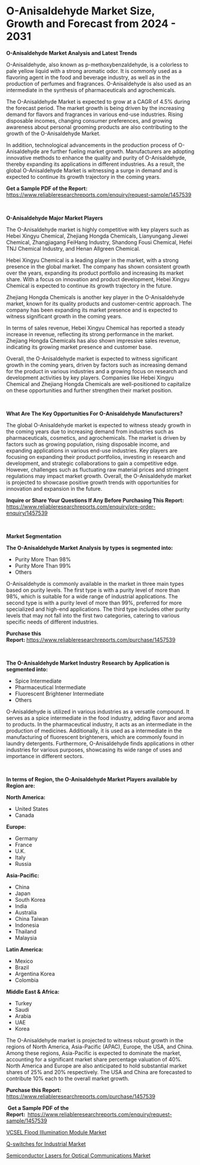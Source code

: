 <p><h1>O-Anisaldehyde Market Size, Growth and Forecast from 2024 - 2031</h1></p><p><strong>O-Anisaldehyde Market Analysis and Latest Trends</strong></p>
<p><p>O-Anisaldehyde, also known as p-methoxybenzaldehyde, is a colorless to pale yellow liquid with a strong aromatic odor. It is commonly used as a flavoring agent in the food and beverage industry, as well as in the production of perfumes and fragrances. O-Anisaldehyde is also used as an intermediate in the synthesis of pharmaceuticals and agrochemicals.</p><p>The O-Anisaldehyde Market is expected to grow at a CAGR of 4.5% during the forecast period. The market growth is being driven by the increasing demand for flavors and fragrances in various end-use industries. Rising disposable incomes, changing consumer preferences, and growing awareness about personal grooming products are also contributing to the growth of the O-Anisaldehyde Market.</p><p>In addition, technological advancements in the production process of O-Anisaldehyde are further fueling market growth. Manufacturers are adopting innovative methods to enhance the quality and purity of O-Anisaldehyde, thereby expanding its applications in different industries. As a result, the global O-Anisaldehyde Market is witnessing a surge in demand and is expected to continue its growth trajectory in the coming years.</p></p>
<p><strong>Get a Sample PDF of the Report:&nbsp;</strong> <a href="https://www.reliableresearchreports.com/enquiry/request-sample/1457539">https://www.reliableresearchreports.com/enquiry/request-sample/1457539</a></p>
<p>&nbsp;</p>
<p><strong>O-Anisaldehyde Major Market Players</strong></p>
<p><p>The O-Anisaldehyde market is highly competitive with key players such as Hebei Xingyu Chemical, Zhejiang Hongda Chemicals, Lianyungang Jiewei Chemical, Zhangjiagang FeiHang Industry, Shandong Fousi Chemical, Hefei TNJ Chemical Industry, and Henan Allgreen Chemical.</p><p>Hebei Xingyu Chemical is a leading player in the market, with a strong presence in the global market. The company has shown consistent growth over the years, expanding its product portfolio and increasing its market share. With a focus on innovation and product development, Hebei Xingyu Chemical is expected to continue its growth trajectory in the future.</p><p>Zhejiang Hongda Chemicals is another key player in the O-Anisaldehyde market, known for its quality products and customer-centric approach. The company has been expanding its market presence and is expected to witness significant growth in the coming years.</p><p>In terms of sales revenue, Hebei Xingyu Chemical has reported a steady increase in revenue, reflecting its strong performance in the market. Zhejiang Hongda Chemicals has also shown impressive sales revenue, indicating its growing market presence and customer base.</p><p>Overall, the O-Anisaldehyde market is expected to witness significant growth in the coming years, driven by factors such as increasing demand for the product in various industries and a growing focus on research and development activities by key players. Companies like Hebei Xingyu Chemical and Zhejiang Hongda Chemicals are well-positioned to capitalize on these opportunities and further strengthen their market position.</p></p>
<p>&nbsp;</p>
<p><strong>What Are The Key Opportunities For O-Anisaldehyde Manufacturers?</strong></p>
<p><p>The global O-Anisaldehyde market is expected to witness steady growth in the coming years due to increasing demand from industries such as pharmaceuticals, cosmetics, and agrochemicals. The market is driven by factors such as growing population, rising disposable income, and expanding applications in various end-use industries. Key players are focusing on expanding their product portfolios, investing in research and development, and strategic collaborations to gain a competitive edge. However, challenges such as fluctuating raw material prices and stringent regulations may impact market growth. Overall, the O-Anisaldehyde market is projected to showcase positive growth trends with opportunities for innovation and expansion in the future.</p></p>
<p><strong>Inquire or Share Your Questions If Any Before Purchasing This Report:</strong> <a href="https://www.reliableresearchreports.com/enquiry/pre-order-enquiry/1457539">https://www.reliableresearchreports.com/enquiry/pre-order-enquiry/1457539</a></p>
<p>&nbsp;</p>
<p><strong>Market Segmentation</strong></p>
<p><strong>The O-Anisaldehyde Market Analysis by types is segmented into:</strong></p>
<p><ul><li>Purity More Than 98%</li><li>Purity More Than 99%</li><li>Others</li></ul></p>
<p><p>O-Anisaldehyde is commonly available in the market in three main types based on purity levels. The first type is with a purity level of more than 98%, which is suitable for a wide range of industrial applications. The second type is with a purity level of more than 99%, preferred for more specialized and high-end applications. The third type includes other purity levels that may not fall into the first two categories, catering to various specific needs of different industries.</p></p>
<p><strong>Purchase this Report:&nbsp;</strong><a href="https://www.reliableresearchreports.com/purchase/1457539">https://www.reliableresearchreports.com/purchase/1457539</a></p>
<p>&nbsp;</p>
<p><strong>The O-Anisaldehyde Market Industry Research by Application is segmented into:</strong></p>
<p><ul><li>Spice Intermediate</li><li>Pharmaceutical Intermediate</li><li>Fluorescent Brightener Intermediate</li><li>Others</li></ul></p>
<p><p>O-Anisaldehyde is utilized in various industries as a versatile compound. It serves as a spice intermediate in the food industry, adding flavor and aroma to products. In the pharmaceutical industry, it acts as an intermediate in the production of medicines. Additionally, it is used as a intermediate in the manufacturing of fluorescent brighteners, which are commonly found in laundry detergents. Furthermore, O-Anisaldehyde finds applications in other industries for various purposes, showcasing its wide range of uses and importance in different sectors.</p></p>
<p>&nbsp;</p>
<p><strong>In terms of Region, the O-Anisaldehyde Market Players available by Region are:</strong></p>
<p>
    <p> <strong> North America: </strong>
        <ul>
            <li>United States</li>
            <li>Canada</li>
        </ul>
        </p> 
    <p> <strong> Europe: </strong>
        <ul>
            <li>Germany</li>
            <li>France</li>
            <li>U.K.</li>
            <li>Italy</li>
            <li>Russia</li>
        </ul>
        </p> 
    <p> <strong> Asia-Pacific: </strong>
        <ul>
            <li>China</li>
            <li>Japan</li>
            <li>South Korea</li>
            <li>India</li>
            <li>Australia</li>
            <li>China Taiwan</li>
            <li>Indonesia</li>
            <li>Thailand</li>
            <li>Malaysia</li>
        </ul>
        </p> 
    <p> <strong> Latin America: </strong>
        <ul>
            <li>Mexico</li>
            <li>Brazil</li>
            <li>Argentina Korea</li>
            <li>Colombia</li>
        </ul>
        </p> 
    <p> <strong> Middle East & Africa: </strong>
        <ul>
            <li>Turkey</li>
            <li>Saudi</li>
            <li>Arabia</li>
            <li>UAE</li>
            <li>Korea</li>
        </ul>
    </p>
    </p>
<p><p>The O-Anisaldehyde market is projected to witness robust growth in the regions of North America, Asia-Pacific (APAC), Europe, the USA, and China. Among these regions, Asia-Pacific is expected to dominate the market, accounting for a significant market share percentage valuation of 40%. North America and Europe are also anticipated to hold substantial market shares of 25% and 20% respectively. The USA and China are forecasted to contribute 10% each to the overall market growth.</p></p>
<p><strong>Purchase this Report: </strong><a href="https://www.reliableresearchreports.com/purchase/1457539">https://www.reliableresearchreports.com/purchase/1457539</a></p>
<p>&nbsp;<strong>Get a Sample PDF of the Report:&nbsp;&nbsp;</strong><a href="https://www.reliableresearchreports.com/enquiry/request-sample/1457539">https://www.reliableresearchreports.com/enquiry/request-sample/1457539</a></p>
<p><strong></strong></p>
<p><p><a href="https://view.publitas.com/reportprime-1/vcsel-flood-illumination-module-market-dynamics-2024-2031-also-about-its-market-trends-projections-and-opportunities/">VCSEL Flood Illumination Module Market</a></p><p><a href="https://view.publitas.com/reportprime-1/q-switches-for-industrial-market-challenges-opportunities-and-growth-drivers-and-major-market-players-forecasted-for-period-from-2024-2031/">Q-switches for Industrial Market</a></p><p><a href="https://view.publitas.com/reportprime-1/semiconductor-lasers-for-optical-communications-market-growth-market-trends-covid-19-impact-and-forecasts-for-period-from-2024-2031/">Semiconductor Lasers for Optical Communications Market</a></p></p>